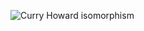 ![Curry Howard isomorphism](https://github.com/Yul3n/Yul3n/blob/master/img/curry-howard-isomorphism.jpg "")
